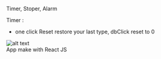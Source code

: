 
Timer, Stoper, Alarm


Timer : 
  - one click Reset restore your last type, dbClick reset to 0
  

![alt text](http://i65.tinypic.com/k1wb40.jpg)  
 App make with React JS
